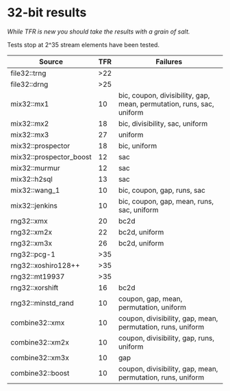# 32-bit results
_While TFR is new you should take the results with a grain of salt._

Tests stop at 2^35 stream elements have been tested.

Source|TFR|Failures|
-|-|-|
file32::trng|>22|
file32::drng|>25|
mix32::mx1|10|bic, coupon, divisibility, gap, mean, permutation, runs, sac, uniform
mix32::mx2|18|bic, divisibility, sac, uniform
mix32::mx3|27|uniform
mix32::prospector|18|bic, uniform
mix32::prospector\_boost|12|sac
mix32::murmur|12|sac
mix32::h2sql|13|sac
mix32::wang\_1|10|bic, coupon, gap, runs, sac
mix32::jenkins|10|bic, coupon, gap, mean, runs, sac, uniform
rng32::xmx|20|bc2d
rng32::xm2x|22|bc2d, uniform
rng32::xm3x|26|bc2d, uniform
rng32::pcg\-1|>35|
rng32::xoshiro128\+\+|>35|
rng32::mt19937|>35|
rng32::xorshift|16|bc2d
rng32::minstd\_rand|10|coupon, gap, mean, permutation, uniform
combine32::xmx|10|coupon, divisibility, gap, mean, permutation, runs, uniform
combine32::xm2x|10|coupon, divisibility, gap, runs, uniform
combine32::xm3x|10|gap
combine32::boost|10|coupon, divisibility, gap, mean, permutation, runs, uniform
